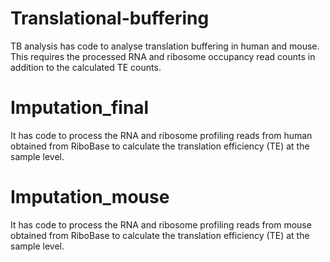# Translational-buffering
TB analysis has code to analyse translation buffering in human and mouse. This requires the  processed RNA and ribosome occupancy read counts in addition to the calculated TE counts.

# Imputation_final
It has code to process the RNA and ribosome profiling reads from human obtained from RiboBase to calculate the translation efficiency (TE) at the sample level.

# Imputation_mouse
It has code to process the RNA and ribosome profiling reads from mouse obtained from RiboBase to calculate the translation efficiency (TE) at the sample level.
